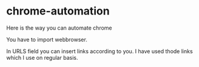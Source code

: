 # chrome-automation
Here is the way you can automate chrome 

You have to import webbrowser.

In URLS field you can insert links according to you. I have used thode links which I use on regular basis.
